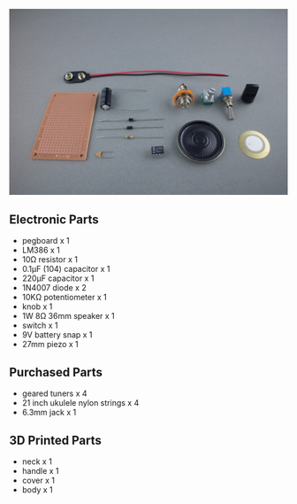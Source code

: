 ![parts](https://raw.githubusercontent.com/UkuleleDesign/LightningUke/master/instructions/IMG_3865.jpg)

## Electronic Parts

- pegboard x 1
- LM386 x 1
- 10Ω resistor x 1
- 0.1μF (104) capacitor x 1
- 220μF capacitor x 1
- 1N4007 diode x 2
- 10KΩ potentiometer x 1
- knob x 1
- 1W 8Ω 36mm speaker x 1
- switch x 1
- 9V battery snap x 1
- 27mm piezo x 1

## Purchased Parts
- geared tuners x 4
- 21 inch ukulele nylon strings x 4
- 6.3mm jack x 1

## 3D Printed Parts
- neck x 1
- handle x 1
- cover x 1
- body x 1
